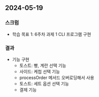 ## 2024-05-19

### 스크럼
- 학습 목표 1: 6주차 과제 1 CLI 프로그램 구현
  
### 결과
- 기능 구현
  - 토스트: 빵, 계란 선택 기능
  - 사이드: 케첩 선택 기능
  - processOrder 메서드 오버로딩해서 사용
  - 토스트: 세트 옵션 선택 기능
  - 결제 기능